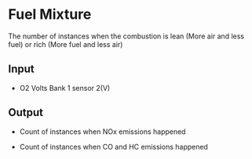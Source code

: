 # Fuel Mixture
The number of instances when the combustion is lean (More air and
less fuel) or rich (More fuel and less air)

 ## Input
 
-   O2 Volts Bank 1 sensor 2(V)

 ##  Output
 
-   Count of instances when NOx emissions happened

-   Count of instances when CO and HC emissions happened
